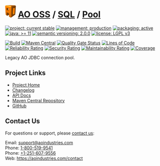 # [<img src="ao-logo.png" alt="AO Logo" width="35" height="40">](https://github.com/ao-apps) [AO OSS](https://github.com/ao-apps/ao-oss) / [SQL](https://github.com/ao-apps/ao-sql) / [Pool](https://github.com/ao-apps/ao-sql-pool)

[![project: current stable](https://oss.aoapps.com/ao-badges/project-current-stable.svg)](https://aoindustries.com/life-cycle#project-current-stable)
[![management: production](https://oss.aoapps.com/ao-badges/management-production.svg)](https://aoindustries.com/life-cycle#management-production)
[![packaging: active](https://oss.aoapps.com/ao-badges/packaging-active.svg)](https://aoindustries.com/life-cycle#packaging-active)  
[![java: &gt;= 11](https://oss.aoapps.com/ao-badges/java-11.svg)](https://docs.oracle.com/en/java/javase/11/docs/api/)
[![semantic versioning: 2.0.0](https://oss.aoapps.com/ao-badges/semver-2.0.0.svg)](https://semver.org/spec/v2.0.0.html)
[![license: LGPL v3](https://oss.aoapps.com/ao-badges/license-lgpl-3.0.svg)](https://www.gnu.org/licenses/lgpl-3.0)

[![Build](https://github.com/ao-apps/ao-sql-pool/workflows/Build/badge.svg?branch=master)](https://github.com/ao-apps/ao-sql-pool/actions?query=workflow%3ABuild)
[![Maven Central](https://maven-badges.herokuapp.com/maven-central/com.aoapps/ao-sql-pool/badge.svg)](https://maven-badges.herokuapp.com/maven-central/com.aoapps/ao-sql-pool)
[![Quality Gate Status](https://sonarcloud.io/api/project_badges/measure?branch=master&project=com.aoapps%3Aao-sql-pool&metric=alert_status)](https://sonarcloud.io/dashboard?branch=master&id=com.aoapps%3Aao-sql-pool)
[![Lines of Code](https://sonarcloud.io/api/project_badges/measure?branch=master&project=com.aoapps%3Aao-sql-pool&metric=ncloc)](https://sonarcloud.io/component_measures?branch=master&id=com.aoapps%3Aao-sql-pool&metric=ncloc)  
[![Reliability Rating](https://sonarcloud.io/api/project_badges/measure?branch=master&project=com.aoapps%3Aao-sql-pool&metric=reliability_rating)](https://sonarcloud.io/component_measures?branch=master&id=com.aoapps%3Aao-sql-pool&metric=Reliability)
[![Security Rating](https://sonarcloud.io/api/project_badges/measure?branch=master&project=com.aoapps%3Aao-sql-pool&metric=security_rating)](https://sonarcloud.io/component_measures?branch=master&id=com.aoapps%3Aao-sql-pool&metric=Security)
[![Maintainability Rating](https://sonarcloud.io/api/project_badges/measure?branch=master&project=com.aoapps%3Aao-sql-pool&metric=sqale_rating)](https://sonarcloud.io/component_measures?branch=master&id=com.aoapps%3Aao-sql-pool&metric=Maintainability)
[![Coverage](https://sonarcloud.io/api/project_badges/measure?branch=master&project=com.aoapps%3Aao-sql-pool&metric=coverage)](https://sonarcloud.io/component_measures?branch=master&id=com.aoapps%3Aao-sql-pool&metric=Coverage)

Legacy AO JDBC connection pool.

## Project Links
* [Project Home](https://oss.aoapps.com/sql/pool/)
* [Changelog](https://oss.aoapps.com/sql/pool/changelog)
* [API Docs](https://oss.aoapps.com/sql/pool/apidocs/)
* [Maven Central Repository](https://central.sonatype.com/artifact/com.aoapps/ao-sql-pool)
* [GitHub](https://github.com/ao-apps/ao-sql-pool)

## Contact Us
For questions or support, please [contact us](https://aoindustries.com/contact):

Email: [support@aoindustries.com](mailto:support@aoindustries.com)  
Phone: [1-800-519-9541](tel:1-800-519-9541)  
Phone: [+1-251-607-9556](tel:+1-251-607-9556)  
Web: https://aoindustries.com/contact
